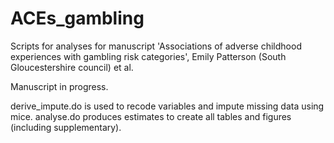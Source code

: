 # ACEs_gambling
Scripts for analyses for manuscript 'Associations of adverse childhood experiences with gambling risk categories', Emily Patterson (South Gloucestershire council) et al. 

Manuscript in progress.

derive_impute.do is used to recode variables and impute missing data using mice.
analyse.do produces estimates to create all tables and figures (including supplementary).
